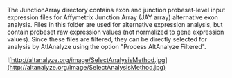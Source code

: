 The JunctionArray directory contains exon and junction probeset-level input expression files for Affymetrix Junction Array (JAY array) alternative exon analysis. Files in this folder are used for alternative expression analysis, but contain probeset raw expression values (not normalized to gene expression values). Since these files are filtered, they can be directly selected for analysis by AtlAnalyze using the option "Process AltAnalyze Filtered".

![http://altanalyze.org/image/SelectAnalysisMethod.jpg](http://altanalyze.org/image/SelectAnalysisMethod.jpg)